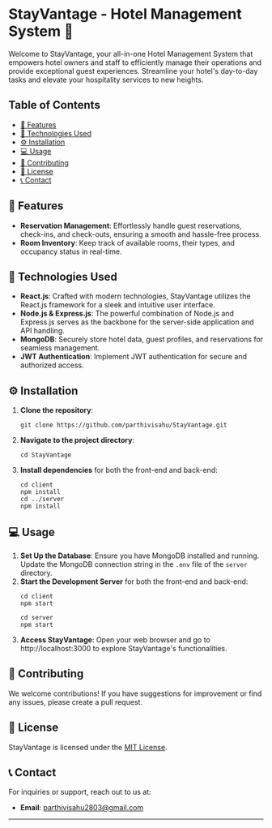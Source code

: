 # StayVantage - Hotel Management System 🏨

Welcome to StayVantage, your all-in-one Hotel Management System that empowers hotel owners and staff to efficiently manage their operations and provide exceptional guest experiences. Streamline your hotel's day-to-day tasks and elevate your hospitality services to new heights.

## Table of Contents
- [🏨 Features](#features)
- [🚀 Technologies Used](#technologies-used)
- [⚙️ Installation](#installation)
- [💻 Usage](#usage)
- [🤝 Contributing](#contributing)
- [📜 License](#license)
- [📞 Contact](#contact)

## 🏨 Features
- **Reservation Management**: Effortlessly handle guest reservations, check-ins, and check-outs, ensuring a smooth and hassle-free process.
- **Room Inventory**: Keep track of available rooms, their types, and occupancy status in real-time.

## 🚀 Technologies Used
- **React.js**: Crafted with modern technologies, StayVantage utilizes the React.js framework for a sleek and intuitive user interface.
- **Node.js & Express.js**: The powerful combination of Node.js and Express.js serves as the backbone for the server-side application and API handling.
- **MongoDB**: Securely store hotel data, guest profiles, and reservations for seamless management.
- **JWT Authentication**: Implement JWT authentication for secure and authorized access.

## ⚙️ Installation
1. **Clone the repository**:
   ```
   git clone https://github.com/parthivisahu/StayVantage.git
   ```
2. **Navigate to the project directory**:
   ```
   cd StayVantage
   ```
3. **Install dependencies** for both the front-end and back-end:
   ```
   cd client
   npm install
   cd ../server
   npm install
   ```

## 💻 Usage
1. **Set Up the Database**: Ensure you have MongoDB installed and running. Update the MongoDB connection string in the `.env` file of the `server` directory.
2. **Start the Development Server** for both the front-end and back-end:
   ```
   cd client
   npm start
   ```
   ```
   cd server
   npm start
   ```
3. **Access StayVantage**: Open your web browser and go to http://localhost:3000 to explore StayVantage's functionalities.

## 🤝 Contributing
We welcome contributions! If you have suggestions for improvement or find any issues, please create a pull request.

## 📜 License
StayVantage is licensed under the [MIT License](LICENSE).

## 📞 Contact
For inquiries or support, reach out to us at:
- **Email**: parthivisahu2803@gmail.com

---
